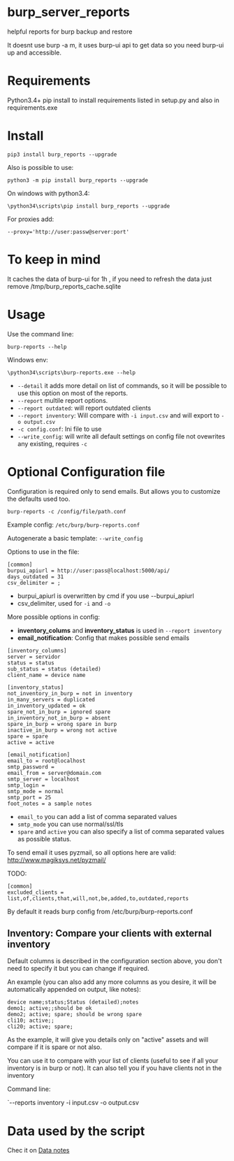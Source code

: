 # burp_server_reports
helpful reports for burp backup and restore


It doesnt use burp -a m, it uses burp-ui api to get data so you need burp-ui up and accessible.

Requirements
===========

Python3.4+
pip install to install requirements listed in setup.py and also in requirements.exe

Install
======

    pip3 install burp_reports --upgrade

Also is possible to use:

    python3 -m pip install burp_reports --upgrade

On windows with python3.4:

    \python34\scripts\pip install burp_reports --upgrade

For proxies add:

    --proxy='http://user:passw@server:port'

To keep in mind
==============

It caches the data of burp-ui for 1h , if you need to refresh the data just remove /tmp/burp_reports_cache.sqlite

Usage
====

Use the command line:

    burp-reports --help

Windows env:

    \python34\scripts\burp-reports.exe --help


* `--detail` it adds more detail on list of commands, so it will be possible to use this option on most of the reports.
* `--report` multile report options.
* `--report outdated`: will report outdated clients
* `--report inventory`: Will compare with `-i input.csv` and will export to `-o output.csv`
* `-c config.conf`: Ini file to use
* `--write_config`: will write all default settings on config file not ovewrites any existing, requires `-c`



Optional Configuration file
===========================

Configuration is required only to send emails. But allows you to customize the defaults used too.

    burp-reports -c /config/file/path.conf

Example config: `/etc/burp/burp-reports.conf `

Autogenerate a basic template: `--write_config`

Options to use in the file:

```
[common]
burpui_apiurl = http://user:pass@localhost:5000/api/
days_outdated = 31
csv_delimiter = ;
```

* burpui_apiurl is overwritten by cmd if you use --burpui_apiurl
* csv_delimiter, used for `-i` and `-o`

More possible options in config:

* **inventory_colums** and **inventory_status** is used in `--report inventory`
* **email_notification**: Config that makes possible send emails

```
[inventory_columns]
server = servidor
status = status
sub_status = status (detailed)
client_name = device name

[inventory_status]
not_inventory_in_burp = not in inventory
in_many_servers = duplicated
in_inventory_updated = ok
spare_not_in_burp = ignored spare
in_inventory_not_in_burp = absent
spare_in_burp = wrong spare in burp
inactive_in_burp = wrong not active
spare = spare
active = active

[email_notification]
email_to = root@localhost
smtp_password =
email_from = server@domain.com
smtp_server = localhost
smtp_login =
smtp_mode = normal
smtp_port = 25
foot_notes = a sample notes
```

* `email_to` you can add a list of comma separated values
* `smtp_mode` you can use normal/ssl/tls
* `spare` and `active` you can also specify a list of comma separated values as possible status.

To send email it uses pyzmail, so all options here are valid: http://www.magiksys.net/pyzmail/

TODO:

```
[common]
excluded_clients = list,of,clients,that,will,not,be,added,to,outdated,reports
```

By default it reads burp config from /etc/burp/burp-reports.conf



## Inventory: Compare your clients with external inventory

Default columns is described in the configuration section above, you don't need to specify it but you can change if
required.

An example (you can also add any more columns as you desire, it will be automatically appended on output, like notes):
```
device name;status;Status (detailed);notes
demo1; active;;should be ok
demo2; active; spare; should be wrong spare
cli10; active;;
cli20; active; spare;
```

As the example, it will give you details only on "active" assets and will compare if it is spare or not also. 

You can use it to compare with your list of clients (useful to see if all your inventory is in burp or not).
It can also tell you if you have clients not in the inventory

Command line:

`--reports inventory -i input.csv -o output.csv


Data used by the script
=======================

Chec it on [Data notes](data/notes.md)